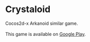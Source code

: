 # Crystaloid
Cocos2d-x Arkanoid similar game. \
 \
This game is available on [Google Play](https://play.google.com/store/apps/details?id=com.nazoroot.crystaloid).
